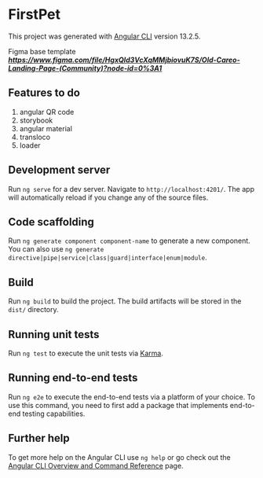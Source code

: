 # FirstPet

This project was generated with [Angular CLI](https://github.com/angular/angular-cli) version 13.2.5.

Figma base template _**https://www.figma.com/file/HgxQId3VcXqMMjbiovuK7S/Old-Careo-Landing-Page-(Community)?node-id=0%3A1**_

## Features to do

1. angular QR code
2. storybook
3. angular material
4. transloco
5. loader

## Development server

Run `ng serve` for a dev server. Navigate to `http://localhost:4201/`. The app will automatically reload if you change any of the source files.

## Code scaffolding

Run `ng generate component component-name` to generate a new component. You can also use `ng generate directive|pipe|service|class|guard|interface|enum|module`.

## Build

Run `ng build` to build the project. The build artifacts will be stored in the `dist/` directory.

## Running unit tests

Run `ng test` to execute the unit tests via [Karma](https://karma-runner.github.io).

## Running end-to-end tests

Run `ng e2e` to execute the end-to-end tests via a platform of your choice. To use this command, you need to first add a package that implements end-to-end testing capabilities.

## Further help

To get more help on the Angular CLI use `ng help` or go check out the [Angular CLI Overview and Command Reference](https://angular.io/cli) page.

